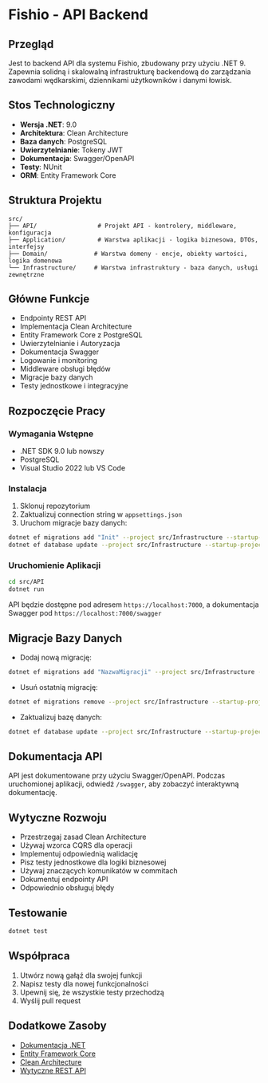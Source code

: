 # Fishio - API Backend

## Przegląd
Jest to backend API dla systemu Fishio, zbudowany przy użyciu .NET 9. Zapewnia solidną i skalowalną infrastrukturę backendową do zarządzania zawodami wędkarskimi, dziennikami użytkowników i danymi łowisk.

## Stos Technologiczny
- **Wersja .NET**: 9.0
- **Architektura**: Clean Architecture
- **Baza danych**: PostgreSQL
- **Uwierzytelnianie**: Tokeny JWT
- **Dokumentacja**: Swagger/OpenAPI
- **Testy**: NUnit
- **ORM**: Entity Framework Core

## Struktura Projektu
```
src/
├── API/                 # Projekt API - kontrolery, middleware, konfiguracja
├── Application/         # Warstwa aplikacji - logika biznesowa, DTOs, interfejsy
├── Domain/             # Warstwa domeny - encje, obiekty wartości, logika domenowa
└── Infrastructure/     # Warstwa infrastruktury - baza danych, usługi zewnętrzne
```

## Główne Funkcje
- Endpointy REST API
- Implementacja Clean Architecture
- Entity Framework Core z PostgreSQL
- Uwierzytelnianie i Autoryzacja
- Dokumentacja Swagger
- Logowanie i monitoring
- Middleware obsługi błędów
- Migracje bazy danych
- Testy jednostkowe i integracyjne

## Rozpoczęcie Pracy

### Wymagania Wstępne
- .NET SDK 9.0 lub nowszy
- PostgreSQL
- Visual Studio 2022 lub VS Code

### Instalacja
1. Sklonuj repozytorium
2. Zaktualizuj connection string w `appsettings.json`
3. Uruchom migracje bazy danych:
```bash
dotnet ef migrations add "Init" --project src/Infrastructure --startup-project src/API --output-dir Persistence/Migrations
dotnet ef database update --project src/Infrastructure --startup-project src/API
```

### Uruchomienie Aplikacji
```bash
cd src/API
dotnet run
```

API będzie dostępne pod adresem `https://localhost:7000`, a dokumentacja Swagger pod `https://localhost:7000/swagger`

## Migracje Bazy Danych
- Dodaj nową migrację:
```bash
dotnet ef migrations add "NazwaMigracji" --project src/Infrastructure --startup-project src/API --output-dir Persistence/Migrations
```
- Usuń ostatnią migrację:
```bash
dotnet ef migrations remove --project src/Infrastructure --startup-project src/API
```
- Zaktualizuj bazę danych:
```bash
dotnet ef database update --project src/Infrastructure --startup-project src/API
```

## Dokumentacja API
API jest dokumentowane przy użyciu Swagger/OpenAPI. Podczas uruchomionej aplikacji, odwiedź `/swagger`, aby zobaczyć interaktywną dokumentację.

## Wytyczne Rozwoju
- Przestrzegaj zasad Clean Architecture
- Używaj wzorca CQRS dla operacji
- Implementuj odpowiednią walidację
- Pisz testy jednostkowe dla logiki biznesowej
- Używaj znaczących komunikatów w commitach
- Dokumentuj endpointy API
- Odpowiednio obsługuj błędy

## Testowanie
```bash
dotnet test
```

## Współpraca
1. Utwórz nową gałąź dla swojej funkcji
2. Napisz testy dla nowej funkcjonalności
3. Upewnij się, że wszystkie testy przechodzą
4. Wyślij pull request

## Dodatkowe Zasoby
- [Dokumentacja .NET](https://docs.microsoft.com/pl-pl/dotnet/)
- [Entity Framework Core](https://docs.microsoft.com/pl-pl/ef/core/)
- [Clean Architecture](https://blog.cleancoder.com/uncle-bob/2012/08/13/the-clean-architecture.html)
- [Wytyczne REST API](https://github.com/microsoft/api-guidelines)